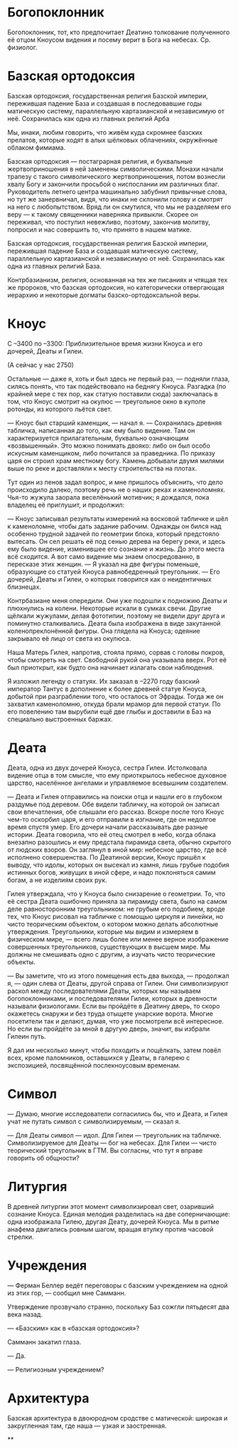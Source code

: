 
# Богопоклонник

Богопоклонник, тот, кто предпочитает Деатино толкование полученного её отцом Кноусом видения и посему верит в Бога на небесах. Ср. физиолог.

  

# Базская ортодоксия

Базская ортодоксия, государственная религия Базской империи, пережившая падение База и создавшая в последовавшие годы матическую систему, параллельную картазианской и независимую от неё. Сохранилась как одна из главных религий Арба

  

Мы, инаки, любим говорить, что живём куда скромнее базских прелатов, которые ходят в алых шёлковых облачениях, окружённые облаком фимиама.

  

Базская ортодоксия — постаграрная религия, и буквальные жертвоприношения в ней заменены символическими. Монахи начали трапезу с такого символического жертвоприношения, потом вознесли хвалу Богу и закончили просьбой о ниспослании им различных благ. Руководитель летнего центра машинально забубнил привычные слова, но тут же занервничал, видя, что инаки не склонили голову и смотрят на него с любопытством. Вряд ли он смутился, что мы не разделяем его веру — к такому священники наверняка привыкли. Скорее он переживал, что поступил невежливо, поэтому, закончив молитву, попросил и нас совершить то, что принято в нашем матике.

  

Базская ортодоксия, государственная религия Базской империи, пережившая падение База и создавшая матическую систему, параллельную картазианской и независимую от неё. Сохранилась как одна из главных религий База.

Контрбазианизм, религия, основанная на тех же писаниях и чтящая тех же пророков, что базская ортодоксия, но категорически отвергающая иерархию и некоторые догматы базско-ортодоксальной веры.

  

# Кноус

С –3400 по –3300: Приблизительное время жизни Кноуса и его дочерей, Деаты и Гилеи.

(А сейчас у нас 2750)

Остальные — даже я, хоть и был здесь не первый раз, — подняли глаза, силясь понять, что так подействовало на беднягу Кноуса. Разгадка (по крайней мере с тех пор, как статую поставили сюда) заключалась в том, что Кноус смотрит на окулюс — треугольное окно в куполе ротонды, из которого льётся свет.

— Кноус был старший каменщик, — начал я. — Сохранилась древняя табличка, написанная до того, как ему было видение. Там он характеризуется прилагательным, буквально означающим «возвышенный». Это можно понимать двояко: либо он был особо искусным каменщиком, либо почитался за праведника. По приказу царя он строил храм местному богу. Камень добывали двумя милями выше по реке и доставляли к месту строительства на плотах.

Тут один из пенов задал вопрос, и мне пришлось объяснить, что дело происходило далеко, поэтому речь не о наших реках и каменоломнях. Чья-то жужула заорала веселёнький мотивчик; я дождался, пока владелец её приглушит, и продолжил:

— Кноус записывал результаты измерений на восковой табличке и шёл к каменоломне, чтобы дать задание рабочим. Однажды он бился над особенно трудной задачей по геометрии блока, который предстояло вытесать. Он сел решать её под сенью дерева на берегу реки, и здесь ему было видение, изменившее его сознание и жизнь. До этого места всё сходится. А вот само видение мы знаем опосредованно, в пересказе этих женщин. — Я указал на две фигуры поменьше, образующие со статуей Кноуса равнобедренный треугольник. — Его дочерей, Деаты и Гилеи, о которых говорится как о неидентичных близнецах.

Контрбазиане меня опередили. Они уже подошли к подножию Деаты и плюхнулись на колени. Некоторые искали в сумках свечи. Другие щёлкали жужулами, делая фототипии, поэтому не видели друг друга и поминутно сталкивались. Деата была изображена в виде закутанной коленопреклонённой фигуры. Она глядела на Кноуса; одеяние закрывало её лицо от света из окулюса.

Наша Матерь Гилея, напротив, стояла прямо, сорвав с головы покров, чтобы смотреть на свет. Свободной рукой она указывала вверх. Рот её был приоткрыт, как будто она начинает излагать свои наблюдения.

Я изложил легенду о статуях. Их заказал в –2270 году базский император Тантус в дополнение к более древней статуе Кноуса, добытой при разграблении того, что осталось от Эфрады. Тогда же он захватил каменоломню, откуда брали мрамор для первой статуи. По его повелению там вырубили ещё две глыбы и доставили в Баз на специально выстроенных баржах.

  

# Деата

Деата, одна из двух дочерей Кноуса, сестра Гилеи. Истолковала видение отца в том смысле, что ему приоткрылось небесное духовное царство, населённое ангелами и управляемое всевышним создателем.

  

— Деата и Гилея отправились на поиски отца и нашли его в глубоком раздумье под деревом. Обе видели табличку, на которой он записал свои впечатления, обе слышали его рассказ. Вскоре после того Кноус чем-то оскорбил царя, и его отправили в изгнание, где он недолгое время спустя умер. Его дочери начали рассказывать две разные истории. Деата говорила, что её отец смотрел в небо, когда облака внезапно разошлись и ему предстала пирамида света, обычно скрытого от людских взоров. Он заглянул в иной мир: небесное царство, где всё исполнено совершенства. По Деатиной версии, Кноус пришёл к выводу, что идолы, которых он высекал из камня, лишь грубые подобия истинных богов, живущих в иной сфере, и надо поклоняться самим богам, а не изделиям своих рук.

Гилея утверждала, что у Кноуса было снизарение о геометрии. То, что её сестра Деата ошибочно приняла за пирамиду света, было на самом деле равносторонним треугольником: не грубым его подобием, вроде тех, что Кноус рисовал на табличке с помощью циркуля и линейки, но чисто теорическим объектом, о котором можно делать абсолютные утверждения. Треугольники, которые мы видим и измеряем в физическом мире, — всего лишь более или менее верное изображение совершенных треугольников, существующих в высшем мире. Мы должны не смешивать одно с другим, а изучать чисто теорические объекты.

— Вы заметите, что из этого помещения есть два выхода, — продолжал я, — один слева от Деаты, другой справа от Гилеи. Они символизируют раскол между последователями Деаты, которых мы называем богопоклонниками, и последователями Гилеи, которых в древности называли физиологами. Если вы пройдёте в Деатину дверь, то скоро окажетесь снаружи и без труда отыщете унарские ворота. Многие посетители так и делают, думая, что уже посмотрели всё интересное. Но если вы пройдёте за мной в другую дверь, значит, вы избрали Гилеин путь.

Я дал им несколько минут, чтобы походить и пощёлкать, затем повёл всех, кроме паломников, оставшихся у Деаты, в галерею с экспозицией, посвящённой послекноусовым временам.

  

# Символ

— Думаю, многие исследователи согласились бы, что и Деата, и Гилея учат не путать символ с символизируемым, — сказал я.

— Для Деаты символ — идол. Для Гилеи — треугольник на табличке. Символизируемое для Деаты — бог на небесах. Для Гилеи — чисто теорический треугольник в ГТМ. Вы согласны, что тут я вправе говорить об общности?

  

# Литургия

В древней литургии этот момент символизировал свет, озаривший сознание Кноуса. Единая мелодия разделилась на две соперничающие: одна изображала Гилею, другая Деату, дочерей Кноуса. Мы в ритме анафема двигались ровным шагом, вращая втулку против часовой стрелки.

  

# Учреждения 

— Ферман Беллер ведёт переговоры с базским учреждением на одной из этих гор, — сообщил мне Самманн.

Утверждение прозвучало странно, поскольку Баз сожгли пятьдесят два века назад.

— «Базским» как в «базская ортодоксия»?

Самманн закатил глаза.

— Да.

— Религиозным учреждением?

  

# Архитектура 

Базская архитектура в двоюродном сродстве с матической: широкая и закругленная там, где наша — узкая и заостренная.

  
**